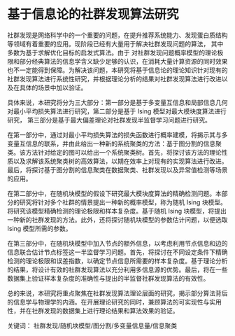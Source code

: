 # 基于信息论的社群发现算法研究

社群发现是网络科学中的一个重要的问题，在提升推荐系统能力、发现蛋白质结构等领域有着重要的应用。现阶段已经有大量用于解决社群发现问题的算法， 其中多数为基于求解优化目标的启发式算法。由于 对社群发现问题概率模型的理论极限和部分经典算法的信息学含义缺少足够的认识，在消耗大量计算资源的同时效果也不一定能得到保障。为解决该问题，本研究将基于信息论的理论知识针对现有的社群发现算法进行系统性研究，并根据理论分析的结果对社群发现算法进行改进以及在具体的场景中加以验证。

具体来说，本研究将分为三大部分：第一部分是基于多变量互信息和局部信息几何对最小平均损失算法进行研究，第二部分是基于 Ising 模型对最大模块度算法进行研究， 第三部分是基于最大偏差理论对社群发现半监督学习问题进行研究。

在第一部分中，通过对最小平均损失算法的损失函数进行概率建模，将揭示其与多变量互信息的联系，并由此给出一种新的系统聚类的方法：基于图分割的信息聚类。该方法针对给定的图可以给出一个系统聚类树。首先，将探讨该方法的理论性质以及求解该系统聚类树的高效算法，以期在效率上对现有的实现算法进行改进。最后，将探讨基于图分割的信息聚类在数据聚类、社群发现以及异常值检测等场景的应用。

在第二部分中，在随机块模型的假设下研究最大模块度算法的精确检测问题。本部分的研究将针对多个社群的情景提出一种新的概率模型，称为随机 Ising 块模型。将研究该模型精确检测的理论极限和样本复杂度。基于随机 Ising 块模型，将提出一种新的社群发现的方法。此外，还将探讨随机块模型的参数估计问题，以便选取 Ising 模型所需的参数。

在第三部分中，在随机块模型中加入节点的额外信息，以考虑利用节点信息和边的信息联合估计节点标签这一半监督学习问题。首先，将探讨在不同设定条件下精确检测的理论极限和误差指数，以确定节点信息所需要的样本复杂度。基于理论分析的结果，将设计有效的社群发现算法以充分利用多信息源的优势。最后，将在一些数据集上验证样本复杂度的准确性与提出的半监督社群发现算法的有效性。

总的来说，本研究将重点聚焦在社群发现算法理论层面的研究，揭示部分算法背后的信息学与物理学的内涵。在开展理论研究的同时，兼顾算法的可实现性与实用性，并在社群发现的数据集上进行理论结果和算法效果的验证。

关键词： 社群发现/随机块模型/图分割/多变量信息量/信息聚类
